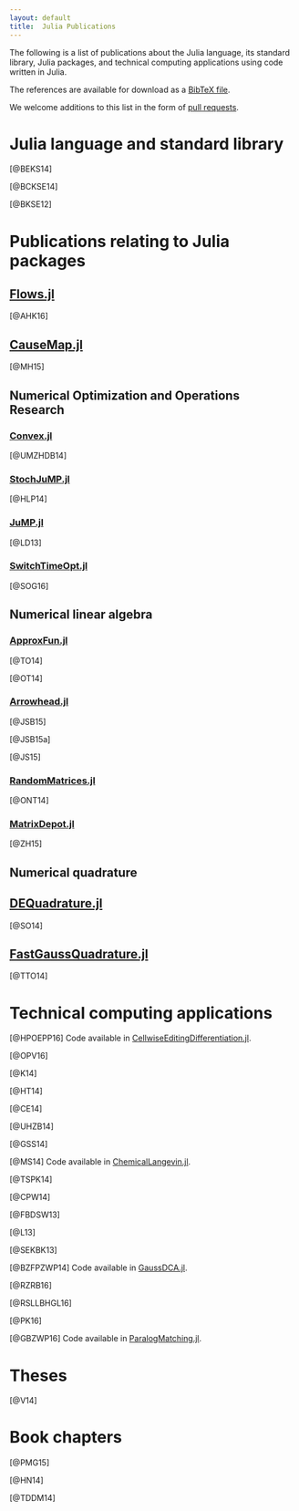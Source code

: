```yaml
---
layout: default
title:  Julia Publications
---
```


The following is a list of publications about the Julia language, its standard
library, Julia packages, and technical computing applications using code
written in Julia.

The references are available for download as a [BibTeX file](julia.bib).

We welcome additions to this list in the form of [pull
requests](https://github.com/JuliaLang/julialang.github.com/).

# Julia language and standard library

[@BEKS14]

[@BCKSE14]

[@BKSE12]

# Publications relating to Julia packages

## [Flows.jl](https://github.com/HaraldHofstaetter/Flows.jl)

[@AHK16]

## [CauseMap.jl](https://github.com/cyrusmaher/CauseMap.jl)

[@MH15]

## Numerical Optimization and Operations Research

### [Convex.jl](https://github.com/cvxgrp/Convex.jl)

[@UMZHDB14]

### [StochJuMP.jl](https://github.com/joehuchette/StochJuMP.jl)

[@HLP14]

### [JuMP.jl](https://github.com/JuliaOpt/JuMP.jl)

[@LD13]

### [SwitchTimeOpt.jl](https://github.com/bstellato/SwitchTimeOpt.jl)

[@SOG16]

## Numerical linear algebra

### [ApproxFun.jl](https://github.com/ApproxFun/ApproxFun.jl)

[@TO14]

[@OT14]

### [Arrowhead.jl](https://github.com/ivanslapnicar/Arrowhead.jl)

[@JSB15]

[@JSB15a]

[@JS15]

### [RandomMatrices.jl](https://github.com/jiahao/RandomMatrices.jl)

[@ONT14]

### [MatrixDepot.jl](https://github.com/weijianzhang/MatrixDepot.jl)

[@ZH15]

## Numerical quadrature

## [DEQuadrature.jl](https://github.com/MikaelSlevinsky/DEQuadrature.jl)

[@SO14]

## [FastGaussQuadrature.jl](https://github.com/ajt60gaibb/FastGaussQuadrature.jl)

[@TTO14]

# Technical computing applications

[@HPOEPP16] Code available in [CellwiseEditingDifferentiation.jl](https://github.com/scidom/CellwiseEditingDifferentiation.jl).

[@OPV16]

[@K14]

[@HT14]

[@CE14]

[@UHZB14]

[@GSS14]

[@MS14] Code available in [ChemicalLangevin.jl](https://github.com/mschauer/ChemicalLangevin.jl).

[@TSPK14]

[@CPW14]

[@FBDSW13]

[@L13]

[@SEKBK13]

[@BZFPZWP14] Code available in [GaussDCA.jl](https://github.com/carlobaldassi/GaussDCA.jl).

[@RZRB16]

[@RSLLBHGL16]

[@PK16]

[@GBZWP16] Code available in [ParalogMatching.jl](https://github.com/Mirmu/ParalogMatching.jl).

# Theses

[@V14]

# Book chapters

[@PMG15]

[@HN14]

[@TDDM14]
